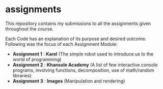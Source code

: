 # assignments

This repository contains my submissions to all the assignments given throughout the course.

Each Code has an explanation of its purpose and desired outcome.
Following was the focus of each Assignment Module:
- **Assignment 1** : **Karel** (The simple robot used to introduce us to the world of programming)
- **Assignment 2** : **Khansole Academy** (A list of few interactive console programs, involving functions, decomposition, use of math/random libraries)
- **Assignment 3** : **Images** (Manipulation and rendering)
